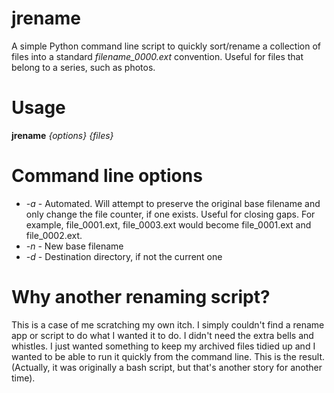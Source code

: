 jrename
=======

A simple Python command line script to quickly sort/rename a collection of files into a standard *filename_0000.ext* convention. Useful for files that belong to a series, such as photos.

# Usage
__jrename__ _{options}_ _{files}_

# Command line options

* _-a_ - Automated. Will attempt to preserve the original base filename and only change the file counter, if one exists. Useful for closing gaps. For example, file_0001.ext, file_0003.ext would become file_0001.ext and file_0002.ext.
* _-n_ - New base filename
* _-d_ - Destination directory, if not the current one

# Why another renaming script?

This is a case of me scratching my own itch. I simply couldn't find a rename app or script to do what I wanted it to do. I didn't need the extra bells and whistles. I just wanted something to keep my archived files tidied up and I wanted to be able to run it quickly from the command line. This is the result. (Actually, it was originally a bash script, but that's another story for another time).

